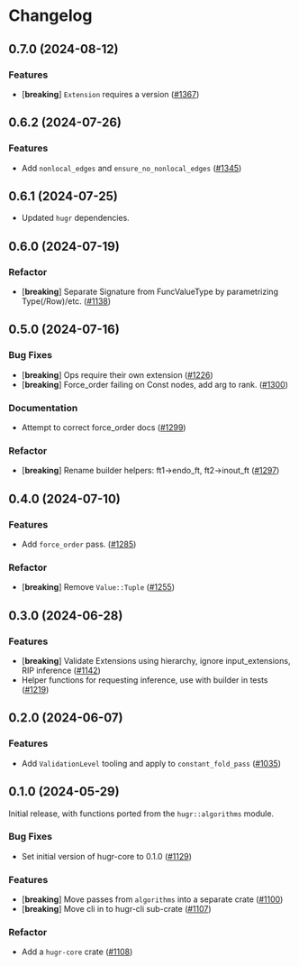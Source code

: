 # Changelog

## 0.7.0 (2024-08-12)

### Features

- [**breaking**] `Extension` requires a version ([#1367](https://github.com/CQCL/hugr/pull/1367))


## 0.6.2 (2024-07-26)

### Features

- Add `nonlocal_edges` and `ensure_no_nonlocal_edges` ([#1345](https://github.com/CQCL/hugr/pull/1345))


## 0.6.1 (2024-07-25)

- Updated `hugr` dependencies.


## 0.6.0 (2024-07-19)

### Refactor

- [**breaking**] Separate Signature from FuncValueType by parametrizing Type(/Row)/etc. ([#1138](https://github.com/CQCL/hugr/pull/1138))


## 0.5.0 (2024-07-16)

### Bug Fixes

- [**breaking**] Ops require their own extension ([#1226](https://github.com/CQCL/hugr/pull/1226))
- [**breaking**] Force_order failing on Const nodes, add arg to rank. ([#1300](https://github.com/CQCL/hugr/pull/1300))

### Documentation

- Attempt to correct force_order docs ([#1299](https://github.com/CQCL/hugr/pull/1299))

### Refactor

- [**breaking**] Rename builder helpers: ft1->endo_ft, ft2->inout_ft ([#1297](https://github.com/CQCL/hugr/pull/1297))


## 0.4.0 (2024-07-10)

### Features

- Add `force_order` pass. ([#1285](https://github.com/CQCL/hugr/pull/1285))

### Refactor

- [**breaking**] Remove `Value::Tuple` ([#1255](https://github.com/CQCL/hugr/pull/1255))


## 0.3.0 (2024-06-28)

### Features

- [**breaking**] Validate Extensions using hierarchy, ignore input_extensions, RIP inference ([#1142](https://github.com/CQCL/hugr/pull/1142))
- Helper functions for requesting inference, use with builder in tests ([#1219](https://github.com/CQCL/hugr/pull/1219))


## 0.2.0 (2024-06-07)

### Features

- Add `ValidationLevel` tooling and apply to `constant_fold_pass` ([#1035](https://github.com/CQCL/hugr/pull/1035))


## 0.1.0 (2024-05-29)

Initial release, with functions ported from the `hugr::algorithms` module.

### Bug Fixes

- Set initial version of hugr-core to 0.1.0 ([#1129](https://github.com/CQCL/hugr/pull/1129))

### Features

- [**breaking**] Move passes from `algorithms` into a separate crate ([#1100](https://github.com/CQCL/hugr/pull/1100))
- [**breaking**] Move cli in to hugr-cli sub-crate ([#1107](https://github.com/CQCL/hugr/pull/1107))

### Refactor

- Add a `hugr-core` crate ([#1108](https://github.com/CQCL/hugr/pull/1108))
